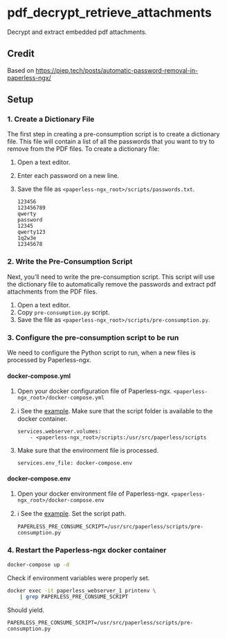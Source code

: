 # pdf_decrypt_retrieve_attachments
Decrypt and extract embedded pdf attachments.

## Credit
Based on https://piep.tech/posts/automatic-password-removal-in-paperless-ngx/

## Setup

### 1. Create a Dictionary File

The first step in creating a pre-consumption script is to create a dictionary file. This file will contain a list of all the passwords that you want to try to remove from the PDF files. To create a dictionary file:

1. Open a text editor.
2. Enter each password on a new line.
3. Save the file as `<paperless-ngx_root>/scripts/passwords.txt`.

    ```text
    123456
    123456789
    qwerty
    password
    12345
    qwerty123
    1q2w3e
    12345678
    ```

### 2. Write the Pre-Consumption Script

Next, you’ll need to write the pre-consumption script. This script will use the dictionary file to automatically remove the passwords and extract pdf attachments from the PDF files.

1. Open a text editor.
2. Copy `pre-consumption.py` script.
3. Save the file as `<paperless-ngx_root>/scripts/pre-consumption.py`.

### 3. Configure the pre-consumption script to be run

We need to configure the Python script to run, when a new files is processed by Paperless-ngx.

#### docker-compose.yml

1. Open your docker configuration file of Paperless-ngx. `<paperless-ngx_root>/docker-compose.yml`
2. :information_source: See the [example](docker-compose.yml). Make sure that the script folder is available to the docker container.

    ```text
    services.webserver.volumes:
        - <paperless-ngx_root>/scripts:/usr/src/paperless/scripts     
    ```

3. Make sure that the environment file is processed.

    ```text
    services.env_file: docker-compose.env
    ```

#### docker-compose.env

1. Open your docker environment file of Paperless-ngx. `<paperless-ngx_root>/docker-compose.env`
2. :information_source: See the [example](docker-compose.env). Set the script path.

    ```text
    PAPERLESS_PRE_CONSUME_SCRIPT=/usr/src/paperless/scripts/pre-consumption.py
    ```

### 4. Restart the Paperless-ngx docker container

```bash
docker-compose up -d
```

Check if environment variables were properly set.

```bash
docker exec -it paperless_webserver_1 printenv \
    | grep PAPERLESS_PRE_CONSUME_SCRIPT
```

Should yield.

```text
PAPERLESS_PRE_CONSUME_SCRIPT=/usr/src/paperless/scripts/pre-consumption.py
```
